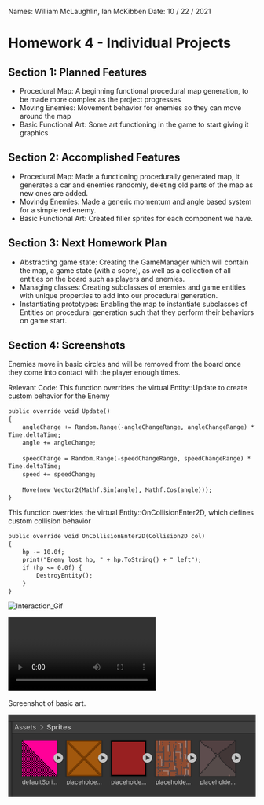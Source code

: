 Names: William McLaughlin, Ian McKibben
Date: 10 / 22 / 2021

# Homework 4 - Individual Projects

## Section 1: Planned Features
* Procedural Map: A beginning functional procedural map generation, to be made more complex as the project progresses
* Moving Enemies: Movement behavior for enemies so they can move around the map
* Basic Functional Art: Some art functioning in the game to start giving it graphics

## Section 2: Accomplished Features
* Procedural Map: Made a functioning procedurally generated map, it generates a car and enemies randomly, deleting old parts of the map as new ones are added.
* Movindg Enemies: Made a generic momentum and angle based system for a simple red enemy.
* Basic Functional Art: Created filler sprites for each component we have.

## Section 3: Next Homework Plan
* Abstracting game state: Creating the GameManager which will contain the map, a game state (with a score), as well as a collection of all entities on the board such as players and enemies.
* Managing classes: Creating subclasses of enemies and game entities with unique properties to add into our procedural generation.
* Instantiating prototypes: Enabling the map to instantiate subclasses of Entities on procedural generation such that they perform their behaviors on game start.

## Section 4: Screenshots

Enemies move in basic circles and will be removed from the board once they come into contact with the player enough times.

Relevant Code: This function overrides the virtual Entity::Update to create custom behavior for the Enemy

```
public override void Update()
{
    angleChange += Random.Range(-angleChangeRange, angleChangeRange) * Time.deltaTime;
    angle += angleChange;

    speedChange = Random.Range(-speedChangeRange, speedChangeRange) * Time.deltaTime;
    speed += speedChange;

    Move(new Vector2(Mathf.Sin(angle), Mathf.Cos(angle)));
}
```

This function overrides the virtual Entity::OnCollisionEnter2D, which defines custom collision behavior

```
public override void OnCollisionEnter2D(Collision2D col)
{
    hp -= 10.0f;
    print("Enemy lost hp, " + hp.ToString() + " left");
    if (hp <= 0.0f) {
        DestroyEntity();
    }
}
```

![Interaction_Gif](./images/h4g1.gif)

![Procedural Video](./images/h4v1.mkv)

Screenshot of basic art.

![Sprites_SS](./images/h4s1.png)
